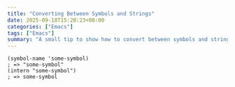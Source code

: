 ```yaml
---
title: "Converting Between Symbols and Strings"
date: 2025-09-18T15:28:23+08:00
categories: ["Emacs"]
tags: ["Emacs"]
summary: "A small tip to show how to convert between symbols and strings."
---
```


```emacs-lisp
(symbol-name 'some-symbol)
; => "some-symbol"
(intern "some-symbol")
; => some-symbol
```
